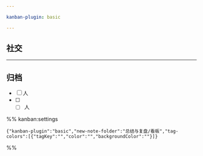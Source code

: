 ```yaml
---

kanban-plugin: basic

---
```


## 社交



***

## 归档

- [ ] 人
- [ ] - [ ] 人

%% kanban:settings
```
{"kanban-plugin":"basic","new-note-folder":"总结与复盘/看板","tag-colors":[{"tagKey":"","color":"","backgroundColor":""}]}
```
%%